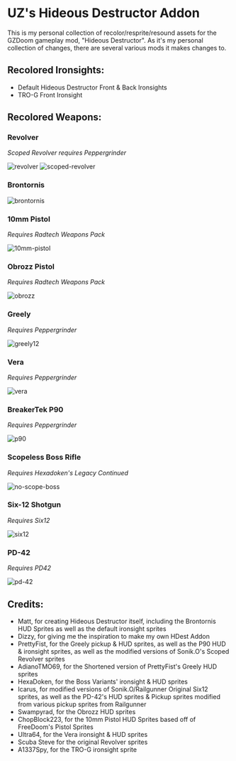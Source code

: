 # UZ's Hideous Destructor Addon

This is my personal collection of recolor/resprite/resound assets for the GZDoom gameplay mod, "Hideous Destructor".  As it's my personal collection of changes, there are several various mods it makes changes to.

## Recolored Ironsights:

- Default Hideous Destructor Front & Back Ironsights
- TRO-G Front Ironsight

## Recolored Weapons:

### Revolver
_Scoped Revolver requires Peppergrinder_

![revolver](./screenshots/revolver.png) ![scoped-revolver](./screenshots/scoped-revolver.png)

### Brontornis

![brontornis](./screenshots/brontornis.png)

### 10mm Pistol
_Requires Radtech Weapons Pack_

![10mm-pistol](./screenshots/10mm-pistol.png)

### Obrozz Pistol
_Requires Radtech Weapons Pack_

![obrozz](./screenshots/obrozz.png)

### Greely
_Requires Peppergrinder_

![greely12](./screenshots/greely12.png)

### Vera 
_Requires Peppergrinder_

![vera](./screenshots/vera.png)

### BreakerTek P90 
_Requires Peppergrinder_

![p90](./screenshots/p90.png)

### Scopeless Boss Rifle 
_Requires Hexadoken's Legacy Continued_

![no-scope-boss](./screenshots/no-scope-boss.png)

### Six-12 Shotgun
_Requires Six12_

![six12](./screenshots/six12.png)

### PD-42
_Requires PD42_

![pd-42](./screenshots/pd-42.png)

## Credits:

- Matt, for creating Hideous Destructor itself, including the Brontornis HUD Sprites as well as the default ironsight sprites
- Dizzy, for giving me the inspiration to make my own HDest Addon
- PrettyFist, for the Greely pickup & HUD sprites, as well as the P90 HUD & ironsight sprites, as well as the modified versions of Sonik.O's Scoped Revolver sprites
- AdianoTMO69, for the Shortened version of PrettyFist's Greely HUD sprites
- HexaDoken, for the Boss Variants' ironsight & HUD sprites
- Icarus, for modified versions of Sonik.O/Railgunner Original Six12 sprites, as well as the PD-42's HUD sprites & Pickup sprites modified from various pickup sprites from Railgunner
- Swampyrad, for the Obrozz HUD sprites
- ChopBlock223, for the 10mm Pistol HUD Sprites based off of FreeDoom's Pistol Sprites
- Ultra64, for the Vera ironsight & HUD sprites
- Scuba Steve for the original Revolver sprites
- A1337Spy, for the TRO-G ironsight sprite